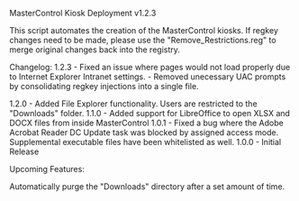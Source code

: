 MasterControl Kiosk Deployment v1.2.3

This script automates the creation of the MasterControl kiosks. 
If regkey changes need to be made, please use the "Remove_Restrictions.reg" to merge original changes back into the registry.

Changelog:
1.2.3 - Fixed an issue where pages would not load properly due to Internet Explorer Intranet settings.
      - Removed unecessary UAC prompts by consolidating regkey injections into a single file.

1.2.0 - Added File Explorer functionality. Users are restricted to the "Downloads" folder. 
1.1.0 - Added support for LibreOffice to open XLSX and DOCX files from inside MasterControl
1.0.1 - Fixed a bug where the Adobe Acrobat Reader DC Update task was blocked by assigned access mode. Supplemental executable files have been whitelisted as well.
1.0.0 - Initial Release

Upcoming Features:

Automatically purge the "Downloads" directory after a set amount of time.
